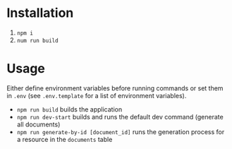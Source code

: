 # Installation

1. `npm i`
2. `num run build`

# Usage

Either define environment variables before running commands or set them in `.env` (see `.env.template` for a list of environment variables).

- `npm run build` builds the application
- `npm run dev-start` builds and runs the default dev command (generate all documents)
- `npm run generate-by-id [document_id]` runs the generation process for a resource in the `documents` table

